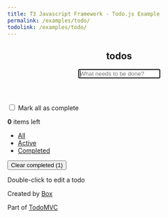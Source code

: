 ```yaml
---
title: T3 Javascript Framework - Todo.js Example
permalink: /examples/todo/
todolink: /examples/todo/
---
```


<html lang="en">
	<head>
		<meta charset="utf-8">
		<meta http-equiv="X-UA-Compatible" content="IE=edge">
		<title>T3 • TodoNotMVC</title>
		<link rel="stylesheet" href="bower_components/todomvc-common/base.css">
		<link rel="stylesheet" href="css/app.css">
	</head>
	<body>
		<section id="todoapp" class="module" data-module="page">
			<header id="header" class="module" data-module="header">
				<h1>todos</h1>
				<form data-type="new-todo-form">
					<input id="new-todo" data-type="new-todo-input" name="new-todo" placeholder="What needs to be done?" autofocus  autocomplete="off">
				</form>
			</header>
			<section id="main" class="module" data-module="list">
				<input id="toggle-all" data-type="select-all-checkbox" type="checkbox">
				<label for="toggle-all">Mark all as complete</label>
				<ul id="todo-list">
				</ul>
				<ul class="todo-template-container" style="display: none">
					<li>
						<div class="view">
							<input class="toggle" type="checkbox" data-type="mark-as-complete-checkbox">
							<label data-type="todo-label"></label>
							<button class="destroy" data-type="delete-btn"></button>
						</div>
						<input class="edit" data-type="edit-input" value="a">
					</li>
				</ul>
			</section>
			<footer id="footer" class="module" data-module="footer">
				<span id="todo-count"><strong class="items-left-counter">0</strong> <span class="items-left-text">items left</span></span>
				<ul id="filters">
					<li>
						<a class="selected" href="{{ site.baseurl }}{{ page.todolink }}">All</a>
					</li>
					<li>
						<a href="{{ site.baseurl }}{{ page.todolink }}active/">Active</a>
					</li>
					<li>
						<a href="{{ site.baseurl }}{{ page.todolink }}completed/">Completed</a>
					</li>
				</ul>
				<button id="clear-completed" data-type="clear-btn">Clear completed (<span class="completed-count">1</span>)</button>
			</footer>
		</section>
		<footer id="info">
			<p>Double-click to edit a todo</p>
			<p>Created by <a href="http://github.com/box">Box</a></p>
			<p>Part of <a href="http://todomvc.com">TodoMVC</a></p>
		</footer>
		<ul id="templates" style="display:none">
			<li class="completed">
				<div class="view">
					<input class="toggle" type="checkbox" checked>
					<label>Create a TodoMVC template</label>
					<button class="destroy"></button>
				</div>
			</li>
			<li class="todo-template">
				<form data-type="edit-form">
					<div class="view">
						<input class="toggle" type="checkbox" data-type="complete-btn">
						<label data-type="todo-label"></label>
						<button class="destroy" data-type="destroy-btn"></button>
					</div>
					<input class="edit" name="title">
				</form>
			</li>
		</ul>
		<script src="//ajax.googleapis.com/ajax/libs/jquery/1.10.2/jquery.min.js"></script>
		<script src="bower_components/todomvc-common/base.js"></script>
		<script type="text/javascript" src="{{ site.baseurl }}/js/t3-0.1.1.js"></script>
		<script type="text/javascript" src="js/app.js"></script>
		<script type="text/javascript" src="js/services/todos-db.js"></script>
		<script type="text/javascript" src="js/services/router.js"></script>
		<script type="text/javascript" src="js/behaviors/todo.js"></script>
		<script type="text/javascript" src="js/modules/header.js"></script>
		<script type="text/javascript" src="js/modules/footer.js"></script>
		<script type="text/javascript" src="js/modules/list.js"></script>
		<script type="text/javascript" src="js/modules/page.js"></script>
		<script>
			Application.init({
				debug: true
			});
		</script>
	</body>
</html>
